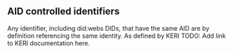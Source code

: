 ## AID controlled identifiers

Any identifier, including did:webs DIDs, that have the same AID are by definition referencing the same identity. As defined by KERI TODO: Add link to KERI documentation here.

